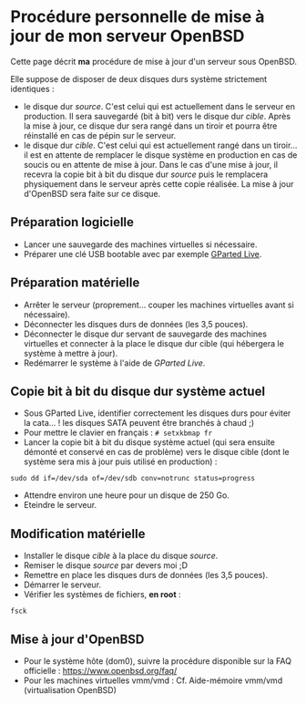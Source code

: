 # Procédure personnelle de mise à jour de mon serveur OpenBSD

Cette page décrit **ma** procédure de mise à jour d'un serveur sous OpenBSD.

Elle suppose de disposer de deux disques durs système strictement identiques :

* le disque dur *source*. C'est celui qui est actuellement dans le serveur en
  production. Il sera sauvegardé (bit à bit) vers le disque dur *cible*.
  Après la mise à jour, ce disque dur sera rangé dans un tiroir et pourra être
  réinstallé en cas de pépin sur le serveur.
* le disque dur *cible*. C'est celui qui est actuellement rangé dans un
  tiroir... il est en attente de remplacer le disque système en production en
  cas de soucis ou en attente de mise à jour. Dans le cas d'une mise à jour,
  il recevra la copie bit à bit du disque dur *source* puis le remplacera
  physiquement dans le serveur après cette copie réalisée. La mise à jour
  d'OpenBSD sera faite sur ce disque.

## Préparation logicielle

* Lancer une sauvegarde des machines virtuelles si nécessaire.
* Préparer une clé USB bootable avec par exemple
  [GParted Live](https://gparted.org/livecd.php).

## Préparation matérielle

* Arrêter le serveur (proprement... couper les machines virtuelles avant si
  nécessaire).
* Déconnecter les disques durs de données (les 3,5 pouces).
* Déconnecter le disque dur servant de sauvegarde des machines virtuelles et
  connecter à la place le disque dur cible (qui hébergera le système à
  mettre à jour).
* Redémarrer le système à l'aide de *GParted Live*.

## Copie bit à bit du disque dur système actuel

* Sous GParted Live, identifier correctement les disques durs pour éviter la
  cata... ! les disques SATA peuvent être branchés à chaud ;)
* Pour mettre le clavier en français : `# setxkbmap fr`
* Lancer la copie bit à bit du disque système actuel (qui sera ensuite
  démonté et conservé en cas de problème) vers le disque cible (dont le
  système sera mis à jour puis utilisé en production) :
```
sudo dd if=/dev/sda of=/dev/sdb conv=notrunc status=progress
```
* Attendre environ une heure pour un disque de 250 Go.
* Eteindre le serveur.

## Modification matérielle

* Installer le disque *cible* à la place du disque *source*.
* Remiser le disque *source* par devers moi ;D
* Remettre en place les disques durs de données (les 3,5 pouces).
* Démarrer le serveur.
* Vérifier les systèmes de fichiers, **en root** :
```
fsck
```

## Mise à jour d'OpenBSD

* Pour le système hôte (dom0), suivre la procédure disponible sur la FAQ
  officielle : <https://www.openbsd.org/faq/>
* Pour les machines virtuelles vmm/vmd : Cf. Aide-mémoire vmm/vmd
  (virtualisation OpenBSD)
